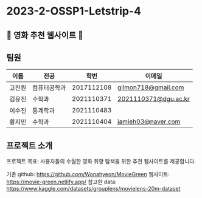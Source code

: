 # 2023-2-OSSP1-Letstrip-4
## 🍿 영화 추천 웹사이트 🍿
## 팀원
| 이름 | 전공 | 학번 | 이메일 |
| ----- | ---------- | ---------- | --------- |
| 고진원 | 컴퓨터공학과 | 2017112108 | gilmon718@gmail.com |
| 김유진 | 수학과 | 2021110371 | 2021110371@dgu.ac.kr |
| 이수진 | 통계학과 | 2021110483 | |
| 황지민 | 수학과 | 2021110404 | jamieh03@naver.com |

## 프로젝트 소개
프로젝트 목표: 사용자들의 수월한 영화 취향 탐색을 위한 추천 웹사이트를 제공합니다.

기존 github: https://github.com/Wonahyeon/MovieGreen
웹사이트: https://movie-green.netlify.app/
참고한 data: https://www.kaggle.com/datasets/grouplens/movielens-20m-dataset
